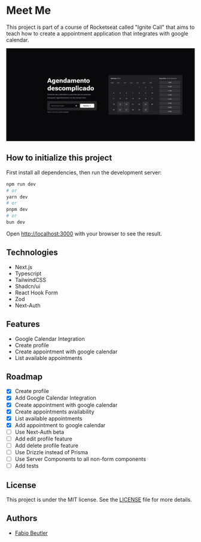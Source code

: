 # Meet Me

This project is part of a course of Rocketseat called "Ignite Call" that aims to teach how
to create a appointment application that integrates with google calendar.

![homepage screenshot](./docs/homepage-screenshot.png)

## How to initialize this project

First install all dependencies, then run the development server:

```bash
npm run dev
# or
yarn dev
# or
pnpm dev
# or
bun dev
```

Open [http://localhost:3000](http://localhost:3000) with your browser to see the result.

## Technologies

- Next.js
- Typescript
- TailwindCSS
- Shadcn/ui
- React Hook Form
- Zod
- Next-Auth

## Features

- Google Calendar Integration
- Create profile
- Create appointment with google calendar
- List available appointments

## Roadmap

- [x] Create profile
- [x] Add Google Calendar Integration
- [x] Create appointment with google calendar
- [x] Create appointments availability
- [x] List available appointments
- [x] Add appointment to google calendar
- [ ] Use Next-Auth beta
- [ ] Add edit profile feature
- [ ] Add delete profile feature
- [ ] Use Drizzle instead of Prisma
- [ ] Use Server Components to all non-form components
- [ ] Add tests

## License

This project is under the MIT license. See the [LICENSE](./LICENSE) file for more details.

## Authors

- [Fabio Beutler](https://github.com/fabio-beutler)
